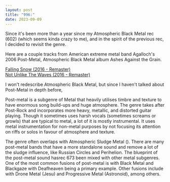 ```yaml
---
layout: post
title: "996:"
date: 2023-09-09
---
```


Since it's been more than a year since my Atmospheric Black Metal rec (602) (which seems kinda crazy to me), and in the spirit of the previous rec, I decided to revisit the genre.

Here are a couple tracks from American extreme metal band Agalloch's 2006 Post-Metal, Atmospheric Black Metal album Ashes Against the Grain.

[Falling Snow (2016 \- Remaster)](https://youtu.be/0kHJbEU6h1g)  
[Not Unlike The Waves (2016 \- Remaster)](https://youtu.be/gDH-YCCeL3c)

I won't redescribe Atmospheric Black Metal, but since I haven't talked about Post-Metal in depth before,

Post-metal is a subgenre of Metal that heavily utilises timbre and texture to have enormous song build-ups and huge atmosphere. The genre takes after Post-Rock and incorporates more heavy, metallic, and distorted guitar playing. Though it sometimes uses harsh vocals (sometimes screams or growls) that are typical to metal, a lot of it is mostly instrumental. It uses metal instrumentation for non-metal purposes by not focusing its attention on riffs or solos in favour of atmosphere and texture.

The genre often overlaps with Atmospheric Sludge Metal (). There are many post-metal bands that have a more standalone sound and remove a lot of the sludge influence, like Russian Circles and Perihelion. The blueprint of the post-metal sound hasrec 673 been mixed with other metal subgenres. One of the most common fusions of post-metal is with Black Metal and Blackgaze with Deafheaven being a primary example. Other fusions include with Drone Metal (Jesu) and Progressive Metal (Astronoid), among others.
